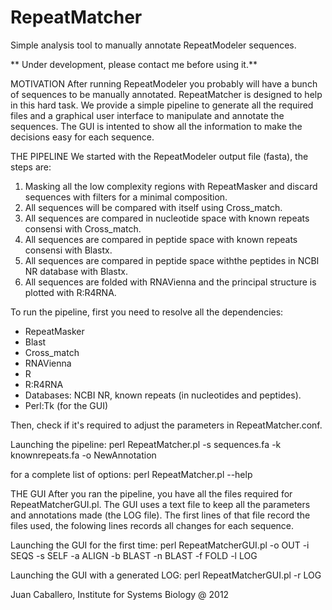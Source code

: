 RepeatMatcher
=============

Simple analysis tool to manually annotate RepeatModeler sequences.

** Under development, please contact me before using it.**

MOTIVATION
After running RepeatModeler you probably will have a bunch of sequences to be manually annotated. RepeatMatcher is designed to help in this hard task. We provide a simple pipeline to generate all the required files and a graphical user interface to manipulate and annotate the sequences. The GUI is intented to show all the information to make the decisions easy for each sequence.

THE PIPELINE
We started with the RepeatModeler output file (fasta), the steps are:
  1. Masking all the low complexity regions with RepeatMasker and discard sequences with filters for a minimal composition.
  2. All sequences will be compared with itself using Cross_match.
  3. All sequences are compared in nucleotide space with known repeats consensi with Cross_match.
  4. All sequences are compared in peptide space with known repeats consensi with Blastx.
  5. All sequences are compared in peptide space withthe peptides in NCBI NR database with Blastx.
  6. All sequences are folded with RNAVienna and the principal structure is plotted with R:R4RNA.

To run the pipeline, first you need to resolve all the dependencies:
  - RepeatMasker
  - Blast
  - Cross_match
  - RNAVienna 
  - R 
  - R:R4RNA
  - Databases: NCBI NR, known repeats (in nucleotides and peptides).
  - Perl:Tk (for the GUI)

Then, check if it's required to adjust the parameters in RepeatMatcher.conf.

Launching the pipeline:
    perl RepeatMatcher.pl  -s sequences.fa -k knownrepeats.fa -o NewAnnotation

for a complete list of options:
    perl RepeatMatcher.pl --help
 
THE GUI
After you ran the pipeline, you have all the files required for RepeatMatcherGUI.pl. The GUI uses a text file to keep all the parameters and annotations made (the LOG file). The first lines of that file record the files used, the folowing lines records all changes for each sequence.

Launching the GUI for the first time:
    perl RepeatMatcherGUI.pl -o OUT -i SEQS -s SELF -a ALIGN -b BLAST -n BLAST -f FOLD -l LOG

Launching the GUI with a generated LOG:
    perl RepeatMatcherGUI.pl -r LOG

Juan Caballero, Institute for Systems Biology @ 2012

